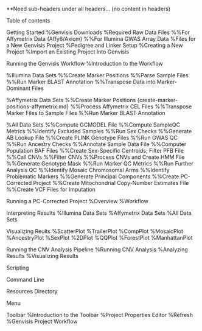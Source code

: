 **Need sub-headers under all headers... (no content in headers)

Table of contents

Getting Started
%Genvisis Downloads
%Required Raw Data Files
%%For Affymetrix Data (Affy6/Axiom)
%%For Illumina GWAS Array Data
%Files for a New Genvisis Project
%Pedigree and Linker Setup
%Creating a New Project
%Import an Existing Project Into Genvisis


Running the Genvisis Workflow
%Introduction to the Workflow

%Illumina Data Sets
%%Create Marker Positions
%%Parse Sample Files
%%Run Marker BLAST Annotation
%%Transpose Data into Marker-Dominant Files

%Affymetrix Data Sets
%%Create Marker Positions {create-marker-positions-affymetrix.md}
%%Process Affymetrix CEL Files 
%%Transpose Marker Files to Sample Files
%%Run Marker BLAST Annotation

%All Data Sets
%%Compute GCMODEL File
%%Compute SampleQC Metrics
%%Identify Excluded Samples
%%Run Sex Checks
%%Generate AB Lookup File
%%Create PLINK Genotype Files
%%Run GWAS QC 
%%Run Ancestry Checks
%%Annotate Sample Data File
%%Computer Population BAF Files
%%Create Sex-Specific Centroids; Filter PFB File
%%Call CNVs
%%Filter CNVs
%%Process CNVs and Create HMM File
%%Generate Genotype Mask
%%Run Marker QC Metrics
%%Run Further Analysis QC
%%Identify Mosaic Chromosomal Arms
%%Identify Problematic Markers
%%Generate Principal Components
%%Create PC-Corrected Project
%%Create Mitochondrial Copy-Number Estimates File
%%Create VCF Files for Imputation

Running a PC-Corrected Project
%Overview
%Workflow

Interpreting Results
%Illumina Data Sets
%Affymetrix Data Sets
%All Data Sets

Visualizing Reults
%ScatterPlot
%TrailerPlot
%CompPlot
%MosaicPlot
%AncestryPlot
%SexPlot
%2DPlot
%QQPlot
%ForestPlot
%ManhattanPlot


Running the CNV Analysis Pipeline
%Running CNV Analysis
%Analyzing Results
%Visualizing Results

Scripting

Command Line

Resources Directory

Menu

Toolbar
%Introduction to the Toolbar
%Project Properties Editor
%Refresh
%Genvisis Project Workflow
